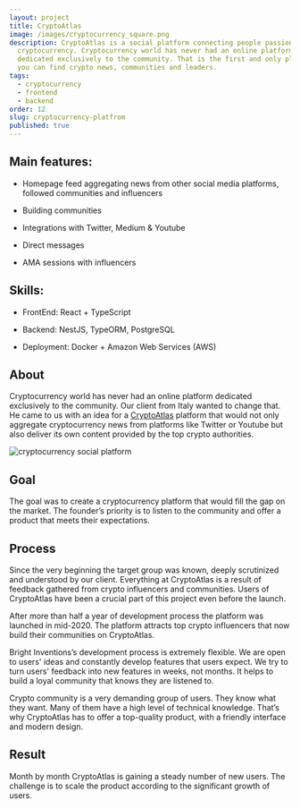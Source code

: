 ```yaml
---
layout: project
title: CryptoAtlas
image: /images/cryptocurrency_square.png
description: CryptoAtlas is a social platform connecting people passionate about
  cryptocurrency. Cryptocurrency world has never had an online platform
  dedicated exclusively to the community. That is the first and only place where
  you can find crypto news, communities and leaders.
tags:
  - cryptocurrency
  - frontend
  - backend
order: 12
slug: cryptocurrency-platfrom
published: true
---
```

## Main features:

* Homepage feed aggregating news from other social media platforms, followed communities and influencers

* Building communities

* Integrations with Twitter, Medium & Youtube

* Direct messages

* AMA sessions with influencers

## Skills:

* FrontEnd: React + TypeScript

* Backend: NestJS, TypeORM, PostgreSQL

* Deployment: Docker + Amazon Web Services (AWS)

## About

Cryptocurrency world has never had an online platform dedicated exclusively to the community. Our client from Italy wanted to change that. He came to us with an idea for a [CryptoAtlas](https://www.cryptoatlas.io) platform that would not only aggregate cryptocurrency news from platforms like Twitter or Youtube but also deliver its own content provided by the top crypto authorities.

![cryptocurrency social platform](/images/cryptocurrency_platform.png)

## Goal

The goal was to create a cryptocurrency platform that would fill the gap on the market. The founder’s priority is to listen to the community and offer a product that meets their expectations.

## Process

Since the very beginning the target group was known, deeply scrutinized and understood by our client. Everything at CryptoAtlas is a result of feedback gathered from crypto influencers and communities. Users of CryptoAtlas have been a crucial part of this project even before the launch.

After more than half a year of development process the platform was launched in mid-2020. The platform attracts top crypto influencers that now build their communities on CryptoAtlas.

Bright Inventions’s development process is extremely flexible. We are open to users' ideas and constantly develop features that users expect. We try to turn users' feedback into new features in weeks, not months. It helps to build a loyal community that knows they are listened to.

Crypto community is a very demanding group of users. They know what they want. Many of them have a high level of technical knowledge. That’s why CryptoAtlas has to offer a top-quality product, with a friendly interface and modern design. 

## Result

Month by month CryptoAtlas is gaining a steady number of new users. The challenge is to scale the product according to the significant growth of users.